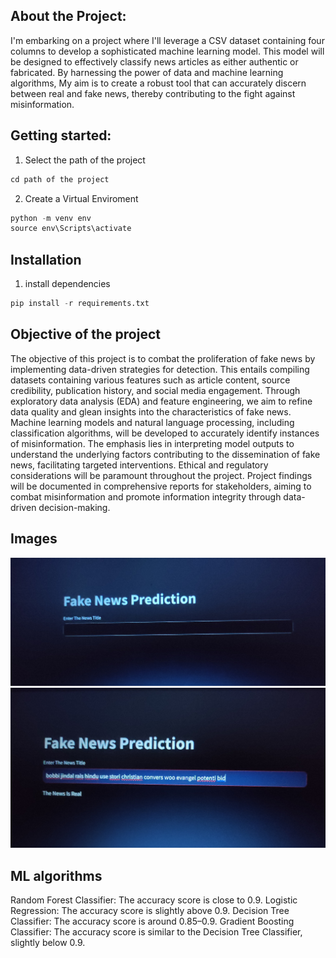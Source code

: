 ## About the Project: 
I'm embarking on a project where I'll leverage a CSV dataset containing four columns to develop a sophisticated machine learning model. This model will be designed to effectively classify news articles as either authentic or fabricated. By harnessing the power of data and machine learning algorithms, My aim is to create a robust tool that can accurately discern between real and fake news, thereby contributing to the fight against misinformation.
## Getting started:
1. Select the path of the project
```python
cd path of the project
```
2. Create a Virtual Enviroment
``` python
python -m venv env
source env\Scripts\activate
```
## Installation
1. install dependencies
```python
pip install -r requirements.txt
```
## Objective of the project
The objective of this project is to combat the proliferation of fake news by implementing data-driven strategies for detection. This entails compiling datasets containing various features such as article content, source credibility, publication history, and social media engagement. Through exploratory data analysis (EDA) and feature engineering, we aim to refine data quality and glean insights into the characteristics of fake news. Machine learning models and natural language processing, including classification algorithms, will be developed to accurately identify instances of misinformation. The emphasis lies in interpreting model outputs to understand the underlying factors contributing to the dissemination of fake news, facilitating targeted interventions. Ethical and regulatory considerations will be paramount throughout the project. Project findings will be documented in comprehensive reports for stakeholders, aiming to combat misinformation and promote information integrity through data-driven decision-making.
## Images
![alt_image](https://github.com/Saimoguloju/Fake-News-Detection-using-NLP/blob/master/image-2.jpg)
![alt_image](https://github.com/Saimoguloju/Fake-News-Detection-using-NLP/blob/master/image-1.jpg)
## ML algorithms
Random Forest Classifier: The accuracy score is close to 0.9.
Logistic Regression: The accuracy score is slightly above 0.9.
Decision Tree Classifier: The accuracy score is around 0.85–0.9.
Gradient Boosting Classifier: The accuracy score is similar to the Decision Tree Classifier, slightly below 0.9.

